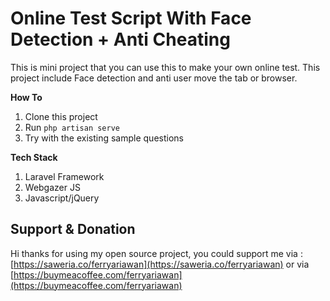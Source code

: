# Online Test Script With Face Detection + Anti Cheating

This is mini project that you can use this to make your own online test. This project include Face detection and anti user move the tab or browser.

**How To**
1. Clone this project
2. Run `php artisan serve`
3. Try with the existing sample questions

**Tech Stack**
1. Laravel Framework
2. Webgazer JS
3. Javascript/jQuery


## Support & Donation
Hi thanks for using my open source project, you could support me via :
[https://saweria.co/ferryariawan](https://saweria.co/ferryariawan)
or via [https://buymeacoffee.com/ferryariawan](https://buymeacoffee.com/ferryariawan)
